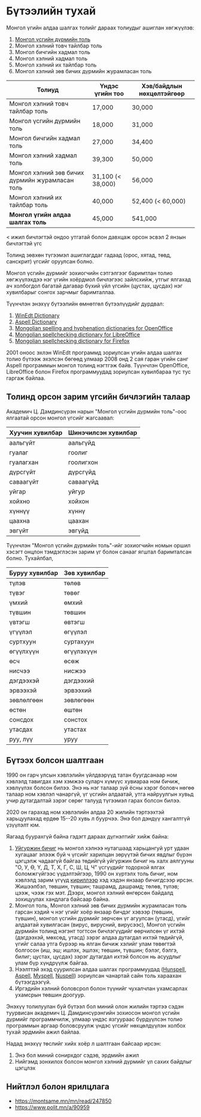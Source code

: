 # Бүтээлийн тухай

Монгол үгийн алдаа шалгах толийг дараах толиудыг ашиглан хөгжүүлэв:
1. [Монгол үсгийн дүрмийн толь](book.html#монгол-үсгийн-дүрмийн-толь)
1. Монгол хэлний товч тайлбар толь
1. Монгол бичгийн хадмал толь
1. Монгол хэлний хадмал толь
1. Монгол хэлний их тайлбар толь
1. Монгол хэлний зөв бичих дүрмийн журамласан толь

Толиуд | Үндэс үгийн тоо | Хэв/байдлын нөхцөлтэйгөөр
------------- | ------------- | -------------
Монгол хэлний товч тайлбар толь | 17,000 | 30,000
Монгол үсгийн дүрмийн толь | 18,000 | 31,000
Монгол бичгийн хадмал толь | 27,000 | 34,400
Монгол хэлний хадмал толь | 39,300 | 50,000
Монгол хэлний зөв бичих дүрмийн журамласан толь | 31,100 (< 38,000) | 56,000
Монгол хэлний их тайлбар толь | 40,000 | 52,400 (< 60,000)
**Монгол үгийн алдаа шалгах толь** | 45,000 | 541,000

< ижил бичлэгтэй ондоо утгатай болон давхцаж орсон эсвэл 2 янзын бичлэгтэй үгс

Толинд зөвхөн түгээмэл ашиглагддаг гадаад (орос, хятад, төвд, санскрит) үгсийг оруулсан болно.

Монгол үсгийн дүрмийг зохиогчийн сэтгэлгээг баримтлан толио хөгжүүлэхдээ нэг үгийн хоёрдмол бичлэгээс зайлсхийж, утгыг ялгахад ач холбогдол багатай дагавар бүхий үйл үгсийн (цустах, цусдах) нэг хувилбарыг сонгох зарчмыг баримталлаа.

Түүнчлэн энэхүү бүтээлийн өмнөтгөл бүтээлүүдийг дурдвал:
1. [WinEdt Dictionary](http://www.winedt.org/dict.html)
1. [Aspell Dictionary](https://ftp.gnu.org/gnu/aspell/dict/0index.html)
1. [Mongolian spelling and hyphenation dictionaries for OpenOffice](https://extensions.openoffice.org/fr/project/mongol-helniy-ugiyn-aldaa-shalgagch-ueer-taslagch-mongolian-spelling-and-hyphenation)
1. [Mongolian spellchecking dictionary for LibreOffice](https://extensions.libreoffice.org/en/extensions/show/1980)
2. [Mongolian spellchecking dictionary for Firefox](https://addons.mozilla.org/en-US/firefox/addon/dict-mn/)

2001 оноос эхлэн WinEdt программд зориулсан үгийн алдаа шалгах толио бүтээж эхэлсэн бөгөөд улмаар 2008 онд 2 сая гаран үгийн санг Aspell программын монгол толинд нэгтгэж байв. Түүнчлэн OpenOffice, LibreOffice болон Firefox программуудад зориулсан хувилбараа тус тус гаргаж байлаа.

## Толинд орсон зарим үгсийн бичлэгийн талаар

Академич Ц. Дамдинсүрэн нарын "Монгол үсгийн дүрмийн толь"-оос ялгаатай орсон монгол үгсийг жагсаавал:

Хуучин хувилбар | Шинэчилсэн хувилбар
------------- | -------------
аальгүйт | аальгүйд
гуалаг | гоолиг
гуалагхан | гоолигхон
дүрсгүйт | дүрсгүйд
саваагүйт | саваагүйд
уйгар | уйгур
хойхно | хойхон
хүннүү | хүннү
цаахна | цаахан
эвгүйт | эвгүйд

Түүнчлэн "Монгол үсгийн дүрмийн толь"-ийг зохиогчийн номын оршил хэсэгт онцлон тэмдэглэсэн зарим үг болон санааг ягштал баримталсан болно. Тухайлбал,

Буруу хувилбар | Зөв хувилбар
------------- | -------------
түлэв | төлөв
түвэг | төвөг
үмхий | өмхий
түвшин | төвшин
үвтэгш | өвтэгш
үгүүлэл | өгүүлэл
суртхуун | суртахуун
өгүүлхүүн | өгүүлэхүүн
өсч | өсөж
нисчээ | нисжээ
дэгдээхэй | дэгдээхий
эрвээхэй | эрвээхий
зөвлөлгөөн | зөвлөгөөн
өстөн | өштөн
сонсдох | сонстох
утасдах | утастах
руу, лүү | уруу

## Бүтээх болсон шалтгаан

1990 он гарч улсын хэвлэлийн үйлдвэрүүд татан буугдсанаар ном хэвлэлд тавигдах хэм хэмжээ суларч хүмүүс хувиараа ном бичиж, хэвлүүлэх болсон билээ. Энэ нь нэг талаар зүй ёсны хэрэг боловч нөгөө талаар ном хэвлэл чанаргүй, үг үсгийн алдаатай, утга найруулгын хувьд учир дутагдалтай зэрэг сөрөг талууд түгээмэл гарах болсон билээ.

2020 он гарахад ном хэвлэлийн алдаа 20 жилийн тэртээхтэй харьцуулахад ердөө 15--20 хувь л буурчээ. Энэ бол дэндүү хангалтгүй үзүүлэлт юм.

Яагаад буурахгүй байна гэдэгт дараах дүгнэлтийг хийж байна:
1. [Уйгуржин бичиг](https://en.wikipedia.org/wiki/Old_Uyghur_alphabet) нь монгол хэлнээ нутагшаад харьцангуй урт удаан хугацааг элээж буй ч үгсийг харилцан зөрүүтэй бичих явдлыг бүрэн цэгцэлж чадаагүй байгаа төдийгүй уйгуржин бичиг нь халх аялгууны "О, У, Ө, Ү, Д, Т, Х, Г, С, Ш, Ц, Ч" үсгүүдийг тодорхой ялгах боломжгүйгээс үүдэлтэйгээр, 1990 он хүртэлх толь бичиг, ном хэвлэлд зарим үгүүд [кириллээр](https://en.wikipedia.org/wiki/Cyrillic_script) хэд хэдэн янзаар бичигдсээр ирсэн. Жишээлбэл, төвшин, түвшин; ташрамд, дашрамд; төлөв, түлэв; цээж, чээж гэх мэт. Дээрх, монгол хэлний өнгөрсөн байдалд зохицуулах хандлага байсаар байна.
1. Монгол толь, Монгол хэлний зөв бичих дүрмийн журамласан толь гарсан хэдий ч нэг үгийг хоёр янзаар бичдэг хэвээр (төвшин, түвшин), монгол үсгийн дүрмийг зөрчсөн үг агуулсан (утасд), үгийг алдаатай хувилгасан (вирус, вирусний, вирусээс), Монгол үсгийн дүрмийн толинд нэгэнт тогтсон бичлэгүүдийг өөрчилсөн үг ихтэй (дэгдээхэй, мөхсөд, утасд) зэрэг алдаа дутагдал ихтэй төдийгүй, үгийг салаа утга бүрээр нь ялган бичиж хэлийг улам төвөгтэй болгосон (иш, эш; ишлэх, эшлэх; төвшин, түвшин; бэлэг, бэлгэ, билиг; цустах, цусдах) зэрэг дутагдал ихтэй болсон нь асуудлыг улам бүр хүндрүүлж байгаа.
1. Нээлттэй эхэд суурилсан алдаа шалгах программуудад ([Hunspell](https://en.wikipedia.org/wiki/Hunspell), [Aspell](http://aspell.net/), [Myspell](https://en.wikipedia.org/wiki/MySpell), [Nuspell](https://nuspell.github.io/)) зориулсан чанартай сайн толь хараахан бүтээгдээгүй.
1. Иргэдийн хэлний боловсрол болон түүнийг чухалчлан ухамсарлах ухамсрын төвшин доогуур.

Энэхүү толилуулан буй бүтээл бол миний олон жилийн тэртээ сэдэн туурвисан академич Ц. Дамдинсүрэнгийн зохиосон монгол үсгийн дүрмийг программчилж, улмаар үндэс язгуураас бүрдүүлсэн толио программын аргаар боловсруулж үндэс үгсийг нөхцөлдүүлэн холбох тухай эрдмийн ажил байлаа.

Надад энэхүү төслийг хийх хоёр л шалтгаан байсаар ирсэн:
1. Энэ бол миний сонирхдог сэдэв, эрдмийн ажил
1. Нийгэмд зонхилох болсон монгол хэлний дүрмийг үл сахих байдлыг цэгцлэх

## Нийтлэл болон ярилцлага

- <https://montsame.mn/mn/read/247850>
- <https://www.polit.mn/a/90959>
